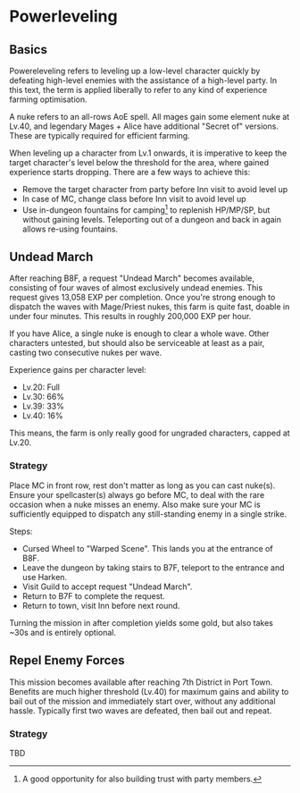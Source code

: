 # Powerleveling
## Basics

Powereleveling refers to leveling up a low-level character quickly by defeating
high-level enemies with the assistance of a high-level party. In this text, the
term is applied liberally to refer to any kind of experience farming
optimisation.

A nuke refers to an all-rows AoE spell. All mages gain some element nuke at
Lv.40, and legendary Mages + Alice have additional "Secret of" versions. These
are typically required for efficient farming.

When leveling up a character from Lv.1 onwards, it is imperative to keep the
target character's level below the threshold for the area, where gained
experience starts dropping. There are a few ways to achieve this:

* Remove the target character from party before Inn visit to avoid level up
* In case of MC, change class before Inn visit to avoid level up
* Use in-dungeon fountains for camping[^1] to replenish HP/MP/SP, but without
  gaining levels. Teleporting out of a dungeon and back in again allows
  re-using fountains.

[^1]: A good opportunity for also building trust with party members.


## Undead March

After reaching B8F, a request "Undead March" becomes available, consisting of
four waves of almost exclusively undead enemies. This request gives 13,058 EXP
per completion. Once you're strong enough to dispatch the waves with
Mage/Priest nukes, this farm is quite fast, doable in under four minutes. This
results in roughly 200,000 EXP per hour.

If you have Alice, a single nuke is enough to clear a whole wave. Other
characters untested, but should also be serviceable at least as a pair, casting
two consecutive nukes per wave.

Experience gains per character level:

* Lv.20: Full
* Lv.30: 66%
* Lv.39: 33%
* Lv.40: 16%

This means, the farm is only really good for ungraded characters, capped at
Lv.20.

### Strategy

Place MC in front row, rest don't matter as long as you can cast nuke(s).
Ensure your spellcaster(s) always go before MC, to deal with the rare occasion
when a nuke misses an enemy. Also make sure your MC is sufficiently equipped to
dispatch any still-standing enemy in a single strike.

Steps:

* Cursed Wheel to "Warped Scene". This lands you at the entrance of B8F.
* Leave the dungeon by taking stairs to B7F, teleport to the entrance and use
  Harken.
* Visit Guild to accept request "Undead March".
* Return to B7F to complete the request.
* Return to town, visit Inn before next round.

Turning the mission in after completion yields some gold, but also takes ~30s
and is entirely optional.


## Repel Enemy Forces

This mission becomes available after reaching 7th District in Port Town. Benefits
are much higher threshold (Lv.40) for maximum gains and ability to bail out of
the mission and immediately start over, without any additional hassle.
Typically first two waves are defeated, then bail out and repeat.

### Strategy

TBD
